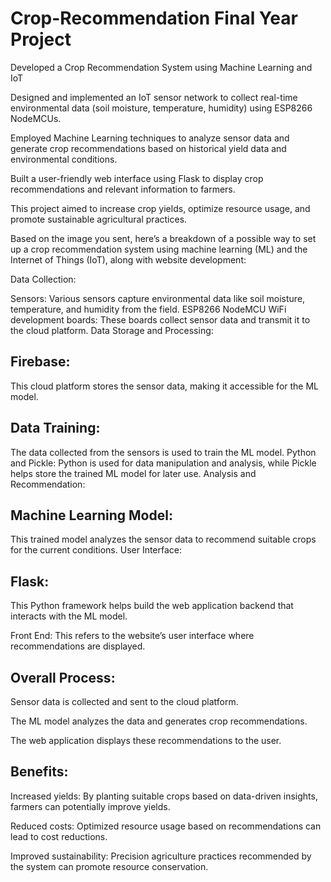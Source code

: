 # Crop-Recommendation Final Year Project

Developed a Crop Recommendation System using Machine Learning and IoT

Designed and implemented an IoT sensor network to collect real-time environmental data (soil moisture, temperature, humidity) using ESP8266 NodeMCUs.

Employed Machine Learning techniques to analyze sensor data and generate crop recommendations based on historical yield data and environmental conditions.

Built a user-friendly web interface using Flask to display crop recommendations and relevant information to farmers.

This project aimed to increase crop yields, optimize resource usage, and promote sustainable agricultural practices.


Based on the image you sent, here’s a breakdown of a possible way to set up a crop recommendation system using machine learning (ML) and the Internet of Things (IoT), along with website development:

Data Collection:

Sensors: Various sensors capture environmental data like soil moisture, temperature, and humidity from the field.
ESP8266 NodeMCU WiFi development boards: These boards collect sensor data and transmit it to the cloud platform.
Data Storage and Processing:

## Firebase: 
This cloud platform stores the sensor data, making it accessible for the ML model.

## Data Training: 
The data collected from the sensors is used to train the ML model.
Python and Pickle: Python is used for data manipulation and analysis, while Pickle helps store the trained ML model for later use.
Analysis and Recommendation:

## Machine Learning Model: 
This trained model analyzes the sensor data to recommend suitable crops for the current conditions.
User Interface:

## Flask: 
This Python framework helps build the web application backend that interacts with the ML model.

Front End: This refers to the website’s user interface where recommendations are displayed.


## Overall Process:

Sensor data is collected and sent to the cloud platform.

The ML model analyzes the data and generates crop recommendations.

The web application displays these recommendations to the user.

## Benefits:

Increased yields: By planting suitable crops based on data-driven insights, farmers can potentially improve yields.

Reduced costs: Optimized resource usage based on recommendations can lead to cost reductions.

Improved sustainability: Precision agriculture practices recommended by the system can promote resource conservation.

